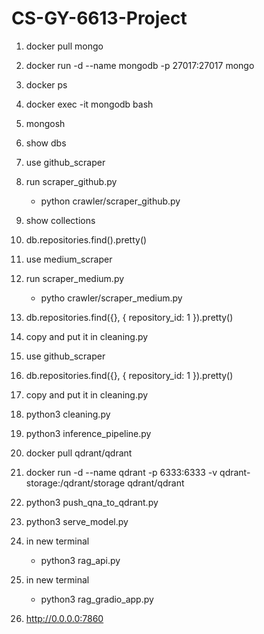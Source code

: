 # CS-GY-6613-Project

1. docker pull mongo

2. docker run -d --name mongodb -p 27017:27017 mongo

3. docker ps

4. docker exec -it mongodb bash

5. mongosh

6. show dbs

7. use github_scraper

8. run scraper_github.py
   - python crawler/scraper_github.py
     
9. show collections

10. db.repositories.find().pretty()

11. use medium_scraper

12. run scraper_medium.py
    - pytho crawler/scraper_medium.py

13. db.repositories.find({}, { repository_id: 1 }).pretty()

14. copy and put it in cleaning.py

15. use github_scraper

16. db.repositories.find({}, { repository_id: 1 }).pretty()

17. copy and put it in cleaning.py

18. python3 cleaning.py

19. python3 inference_pipeline.py

20. docker pull qdrant/qdrant

21. docker run -d --name qdrant -p 6333:6333 -v qdrant-storage:/qdrant/storage qdrant/qdrant

22. python3 push_qna_to_qdrant.py

23. python3 serve_model.py

24. in new terminal
    - python3 rag_api.py

25. in new terminal
    - python3 rag_gradio_app.py

26. http://0.0.0.0:7860
